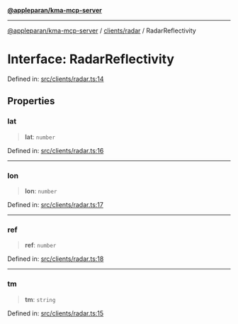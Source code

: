 [**@appleparan/kma-mcp-server**](../../../README.md)

***

[@appleparan/kma-mcp-server](../../../README.md) / [clients/radar](../README.md) / RadarReflectivity

# Interface: RadarReflectivity

Defined in: [src/clients/radar.ts:14](https://github.com/appleparan/kma-mcp/blob/d76825d83b398a574a6e9215caa9b03d62b638c4/typescript/src/clients/radar.ts#L14)

## Properties

### lat

> **lat**: `number`

Defined in: [src/clients/radar.ts:16](https://github.com/appleparan/kma-mcp/blob/d76825d83b398a574a6e9215caa9b03d62b638c4/typescript/src/clients/radar.ts#L16)

***

### lon

> **lon**: `number`

Defined in: [src/clients/radar.ts:17](https://github.com/appleparan/kma-mcp/blob/d76825d83b398a574a6e9215caa9b03d62b638c4/typescript/src/clients/radar.ts#L17)

***

### ref

> **ref**: `number`

Defined in: [src/clients/radar.ts:18](https://github.com/appleparan/kma-mcp/blob/d76825d83b398a574a6e9215caa9b03d62b638c4/typescript/src/clients/radar.ts#L18)

***

### tm

> **tm**: `string`

Defined in: [src/clients/radar.ts:15](https://github.com/appleparan/kma-mcp/blob/d76825d83b398a574a6e9215caa9b03d62b638c4/typescript/src/clients/radar.ts#L15)
